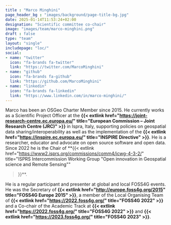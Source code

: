 ```yaml
---
title : "Marco Minghini"
page_header_bg : "images/background/page-title-bg.jpg"
date: 2025-01-14T11:53:24+02:00
designation: "Scientific committee co-chair"
image: "images/team/marco-minghini.png"
draft : false
type: "team"
layout: "single"
includepage: "loc/"
social:
- name: "twitter"
  icon: "fa-brands fa-twitter"
  link: "https://twitter.com/MarcoMinghini"
- name: "github"
  icon: "fa-brands fa-github"
  link: "https://github.com/MarcoMinghini"
- name: "linkedin"
  icon: "fa-brands fa-linkedin"
  link: "https://www.linkedin.com/in/marco-minghini/"
---
```


Marco has been an OSGeo Charter Member since 2015. He currently works as a
Scientific Project Officer at the
**{{< extlink href="https://joint-research-centre.ec.europa.eu/" title="European Commission – Joint Research Centre (JRC)" >}}**
in Ispra, Italy, supporting policies on geospatial data
sharing/interoperability as well as the implementation of the
**{{< extlink href="https://inspire.ec.europa.eu/" title="INSPIRE Directive" >}}**.
He is a researcher, educator and advocate on open source software and open
data. Since 2022 he is the Chair of
**{{< extlink
  href="https://www2.isprs.org/commissions/comm4/icwg-4-3-2/"
  title="ISPRS Intercommission Working Group \"Open innovation in Geospatial science and Remote Sensing\""
>}}**.

He is a regular participant and presenter at global and local FOSS4G events. He was the
Secretary of
**{{< extlink href="http://europe.foss4g.org/2015" title="FOSS4G Europe 2015" >}}**,
a member of the Local Organising Team of
**{{< extlink href="https://2022.foss4g.org/" title="FOSS4G 2022" >}}** and a
Co-chair of the Academic Track at
**{{< extlink href="https://2022.foss4g.org/" title="FOSS4G 2022" >}}** and
**{{< extlink href="https://2023.foss4g.org/" title="FOSS4G 2023" >}}**.
